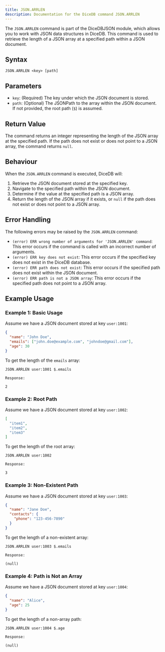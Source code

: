 ```yaml
---
title: JSON.ARRLEN
description: Documentation for the DiceDB command JSON.ARRLEN
---
```


The `JSON.ARRLEN` command is part of the DiceDBJSON module, which allows you to work with JSON data structures in DiceDB. This command is used to retrieve the length of a JSON array at a specified path within a JSON document.

## Syntax

```plaintext
JSON.ARRLEN <key> [path]
```

## Parameters

- `key`: (Required) The key under which the JSON document is stored.
- `path`: (Optional) The JSONPath to the array within the JSON document. If not provided, the root path (`$`) is assumed.

## Return Value

The command returns an integer representing the length of the JSON array at the specified path. If the path does not exist or does not point to a JSON array, the command returns `null`.

## Behaviour

When the `JSON.ARRLEN` command is executed, DiceDB will:

1. Retrieve the JSON document stored at the specified key.
1. Navigate to the specified path within the JSON document.
1. Determine if the value at the specified path is a JSON array.
1. Return the length of the JSON array if it exists, or `null` if the path does not exist or does not point to a JSON array.

## Error Handling

The following errors may be raised by the `JSON.ARRLEN` command:

- `(error) ERR wrong number of arguments for 'JSON.ARRLEN' command`: This error occurs if the command is called with an incorrect number of arguments.
- `(error) ERR key does not exist`: This error occurs if the specified key does not exist in the DiceDB database.
- `(error) ERR path does not exist`: This error occurs if the specified path does not exist within the JSON document.
- `(error) ERR path is not a JSON array`: This error occurs if the specified path does not point to a JSON array.

## Example Usage

### Example 1: Basic Usage

Assume we have a JSON document stored at key `user:1001`:

```json
{
  "name": "John Doe",
  "emails": ["john.doe@example.com", "johndoe@gmail.com"],
  "age": 30
}
```

To get the length of the `emails` array:

```plaintext
JSON.ARRLEN user:1001 $.emails
```

`Response:`

```plaintext
2
```

### Example 2: Root Path

Assume we have a JSON document stored at key `user:1002`:

```json
[
  "item1",
  "item2",
  "item3"
]
```

To get the length of the root array:

```plaintext
JSON.ARRLEN user:1002
```

`Response:`

```plaintext
3
```

### Example 3: Non-Existent Path

Assume we have a JSON document stored at key `user:1003`:

```json
{
  "name": "Jane Doe",
  "contacts": {
    "phone": "123-456-7890"
  }
}
```

To get the length of a non-existent array:

```plaintext
JSON.ARRLEN user:1003 $.emails
```

`Response:`

```plaintext
(null)
```

### Example 4: Path is Not an Array

Assume we have a JSON document stored at key `user:1004`:

```json
{
  "name": "Alice",
  "age": 25
}
```

To get the length of a non-array path:

```plaintext
JSON.ARRLEN user:1004 $.age
```

`Response:`

```plaintext
(null)
```

